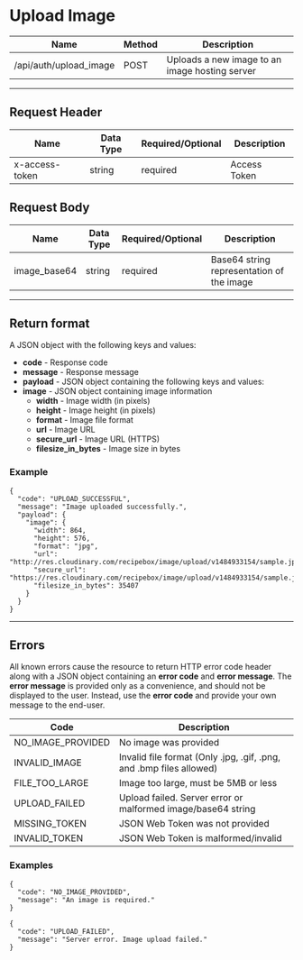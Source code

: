 # Upload Image

| Name                   | Method | Description                                    |
|------------------------|--------|------------------------------------------------|
| /api/auth/upload_image | POST   | Uploads a new image to an image hosting server |

***

## Request Header
| Name              | Data Type | Required/Optional | Description  |
|-------------------|-----------|-------------------|--------------|
| x-access-token    | string    | required          | Access Token |

## Request Body

| Name            | Data Type | Required/Optional | Description                               |
|-----------------|-----------|-------------------|-------------------------------------------|
| image_base64    | string    | required          | Base64 string representation of the image |

***

## Return format

A JSON object with the following keys and values:
* **code** - Response code
* **message** - Response message
* **payload** - JSON object containing the following keys and values:
 * **image** - JSON object containing image information
    * **width** - Image width (in pixels)
    * **height** - Image height (in pixels)
    * **format** - Image file format
    * **url** - Image URL
    * **secure_url** - Image URL (HTTPS)
    * **filesize_in_bytes** - Image size in bytes

### Example
```
{
  "code": "UPLOAD_SUCCESSFUL",
  "message": "Image uploaded successfully.",
  "payload": {
    "image": {
      "width": 864,
      "height": 576,
      "format": "jpg",
      "url": "http://res.cloudinary.com/recipebox/image/upload/v1484933154/sample.jpg",
      "secure_url": "https://res.cloudinary.com/recipebox/image/upload/v1484933154/sample.jpg",
      "filesize_in_bytes": 35407
    }
  }
}
```

***

## Errors

All known errors cause the resource to return HTTP error code header along with a JSON object containing an **error code** and **error message**. The **error message** is provided only as a convenience, and should not be displayed to the user. Instead, use the **error code** and provide your own message to the end-user.

| Code              | Description                                                         |
|-------------------|---------------------------------------------------------------------|
| NO_IMAGE_PROVIDED | No image was provided                                               |
| INVALID_IMAGE     | Invalid file format (Only .jpg, .gif, .png, and .bmp files allowed) |
| FILE_TOO_LARGE    | Image too large, must be 5MB or less                                |
| UPLOAD_FAILED     | Upload failed. Server error or malformed image/base64 string        |
| MISSING_TOKEN     | JSON Web Token was not provided                                     |
| INVALID_TOKEN     | JSON Web Token is malformed/invalid                                 |

### Examples
```
{
  "code": "NO_IMAGE_PROVIDED",
  "message": "An image is required."
}
```

```
{
  "code": "UPLOAD_FAILED",
  "message": "Server error. Image upload failed."
}
```
